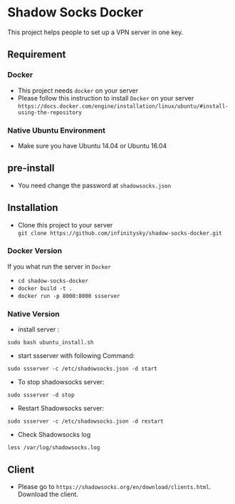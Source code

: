 # Shadow Socks Docker
This project helps people to set up a VPN server in one key.


## Requirement
### Docker
* This project needs `docker` on your server 
* Please follow this instruction to install `Docker` on your server  
`https://docs.docker.com/engine/installation/linux/ubuntu/#install-using-the-repository`

### Native Ubuntu Environment

* Make sure you have Ubuntu 14.04 or Ubuntu 16.04


## pre-install  

* You need change the password at `shadowsocks.json`


## Installation

* Clone this project to your server  
`git clone https://github.com/infinitysky/shadow-socks-docker.git`

### Docker Version  
If you what run the server in `Docker`  
* `cd shadow-socks-docker`
* `docker build -t .`
* `docker run -p 8000:8000 ssserver`




### Native Version  

* install server :   

`sudo bash ubuntu_install.sh`

* start ssserver with following Command:  

`sudo ssserver -c /etc/shadowsocks.json -d start`

* To stop shadowsocks server:

`sudo ssserver -d stop`  

* Restart Shadowsocks server:

`sudo ssserver -c /etc/shadowsocks.json -d restart`  

* Check Shadowsocks log

`less /var/log/shadowsocks.log`


## Client  

* Please go to `https://shadowsocks.org/en/download/clients.html`. Download the client.